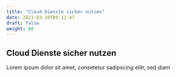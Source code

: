 ```yaml
---
title: "Cloud Dienste sicher nutzen"
date: 2021-03-10T09:12:47
draft: false
weight: 60
---
```

## Cloud Dienste sicher nutzen

Lorem ipsum dolor sit amet, consetetur sadipscing elitr, sed diam 